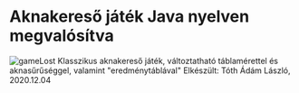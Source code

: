 # Aknakereső játék Java nyelven megvalósítva
![gameLost](https://user-images.githubusercontent.com/61803424/175917309-793f72d8-8dae-415e-b586-ca37aaf1223a.png)
Klasszikus aknakereső játék, változtatható táblamérettel és aknasűrűséggel, valamint "eredménytáblával"
Elkészült: Tóth Ádám László, 2020.12.04
